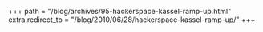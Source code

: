 +++
path = "/blog/archives/95-hackerspace-kassel-ramp-up.html"
extra.redirect_to = "/blog/2010/06/28/hackerspace-kassel-ramp-up/"
+++
